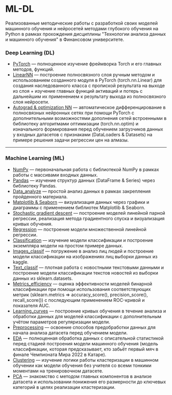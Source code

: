 # ML-DL

Реализованные методические работы с разработкой своих моделей машинного обучения и нейросетей методами глубокого обучения на Python в рамках прохождения дисциплины "Технологии анализа данных и машинного обучения" в Финансовом университете.

### Deep Learning (DL)

- [PyTorch](https://github.com/Valyaevgeorgiy/ML-DL/blob/deep-learning/Tensor_structure.ipynb) — полноценное изучение фреймворка Torch и его главных методов, функций.
- [LinearNN](https://github.com/Valyaevgeorgiy/ML-DL/blob/deep-learning/NN_blocks_backprop.ipynb) — построение полносвязного слоя ручным методом и использованием созданного модуля в PyTorch (torch.nn.Linear) для создания наследованного класса с пропиской результата на выходе из слоя + изучение главных функций активаций и потерь с дальнейшим их применением к результату выхода из полносвязного слоя нейросети.
- [Autograd & optimization NN](https://github.com/Valyaevgeorgiy/ML-DL/blob/deep-learning/Autograd_optim_nn.ipynb) — автоматическое дифференцирование в полносвязных нейронных сетях при помощи PyTorch с дополнительными возможностями дополнения сетей встроенными в библиотеку алгоритмами оптимизации (torch.nn.optim) и изначального формирования перед обучением загрузчиков данных у входных датасетов с признаками (DataLoaders & Datasets) на примере решения задачи регрессии цен на алмазы.

<hr>

### Machine Learning (ML)

- [NumPy](https://github.com/Valyaevgeorgiy/Machine_learning/tree/main/NumPy) — первоначальная работа с библиотекой NumPy в рамках работы с массивами входных данных.
- [Pandas](https://github.com/Valyaevgeorgiy/Machine_learning/tree/main/Pandas) — изучение структур данных (DataFrame & Series) через библиотеку Pandas.
- [Data_analyze](https://github.com/Valyaevgeorgiy/Machine_learning/tree/main/Data_analyze) — простой анализ данных в рамках закрепления пройденного материала.
- [Matplotlib & Seaborn](https://github.com/Valyaevgeorgiy/Machine_learning/tree/main/Matplotlib) — визуализация данных через графики и диаграммы с применением библиотек Matplotlib & Seaborn.
- [Stochastic gradient descent](https://github.com/Valyaevgeorgiy/Machine_learning/tree/main/Sgd) — построение моделей линейной парной регрессии, реализация метода градиентного спуска и визуализация кривых обучения.
- [Regression](https://github.com/Valyaevgeorgiy/Machine_learning/tree/main/Regression) — построение модели множественной линейной регрессии.
- [Classification](https://github.com/Valyaevgeorgiy/Machine_learning/tree/main/Classification) — изучение модели классификации и построение экземпляра модели на простом примере данных.
- [Images_classif](https://github.com/Valyaevgeorgiy/Machine_learning/tree/main/Images_classif) — погружение в анализ лиц людей и построение модели классификации на изображениях лиц выборки данных из kaggle.
- [Text_classif](https://github.com/Valyaevgeorgiy/Machine_learning/tree/main/Text_classif) — плотная работа с новостными текстовыми данными и построение модели классификации текстов новостей из выборки данных из sklearn.datasets.
- [Metrics_efficiency](https://github.com/Valyaevgeorgiy/Machine_learning/tree/main/Metrics_efficiency) — оценка эффективности моделей бинарной классификации при помощи использования соответствующих метрик (sklearn.metrics => accuracy_score(), precision_score(), recall_score()) с последующим применением ROC-кривой и показателя AUC.
- [Learning_curves](https://github.com/Valyaevgeorgiy/Machine_learning/tree/main/Learning_curves) — построение кривых обучения в течение анализа и обработки данных для моделей классификации с дополнительным учётом параметров регуляризации модели.
- [Preprocessing](https://github.com/Valyaevgeorgiy/Machine_learning/tree/main/Preprocessing) — освоение способов предобработки данных для начала анализа датасета перед обучением модели.
- [EDA](https://github.com/Valyaevgeorgiy/Machine_learning/tree/main/EDA) — полноценная обработка данных с описательной статистикой перед стадией построения модели машинного обучения (модель классификации, которая предсказывает, кто забьёт первый мяч в финале Чемпионата Мира 2022 в Катаре). 
- [Clustering](https://github.com/Valyaevgeorgiy/Machine_learning/tree/main/Clustering) — изучение логики работы кластеризации в машинном обучении как модели обучения без учителя со всеми тонкими моментами на тренировочном датасете.
- [PCA](https://github.com/Valyaevgeorgiy/Machine_learning/tree/main/PCA) — знакомство с методом главных компонентов в анализе датасета и использовании понижения его размерности до ключевых категорий в целях реализации кластеризации.
 
